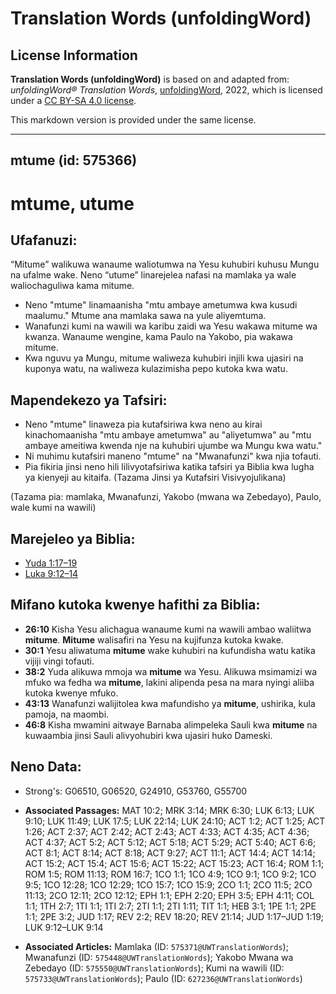 # Translation Words (unfoldingWord)

## License Information

**Translation Words (unfoldingWord)** is based on and adapted from: _unfoldingWord® Translation Words_, [unfoldingWord](https://unfoldingword.org/utw), 2022, which is licensed under a [CC BY-SA 4.0 license](https://creativecommons.org/licenses/by-sa/4.0/legalcode.en).

This markdown version is provided under the same license.



--------------------------------

## mtume (id: 575366)

mtume, utume
============

Ufafanuzi:
----------

“Mitume” walikuwa wanaume waliotumwa na Yesu kuhubiri kuhusu Mungu na ufalme wake. Neno “utume” linarejelea nafasi na mamlaka ya wale waliochaguliwa kama mitume.

* Neno "mtume" linamaanisha "mtu ambaye ametumwa kwa kusudi maalumu." Mtume ana mamlaka sawa na yule aliyemtuma.
* Wanafunzi kumi na wawili wa karibu zaidi wa Yesu wakawa mitume wa kwanza. Wanaume wengine, kama Paulo na Yakobo, pia wakawa mitume.
* Kwa nguvu ya Mungu, mitume waliweza kuhubiri injili kwa ujasiri na kuponya watu, na waliweza kulazimisha pepo kutoka kwa watu.

Mapendekezo ya Tafsiri:
-----------------------

* Neno "mtume" linaweza pia kutafsiriwa kwa neno au kirai kinachomaanisha "mtu ambaye ametumwa" au "aliyetumwa" au "mtu ambaye ameitiwa kwenda nje na kuhubiri ujumbe wa Mungu kwa watu."
* Ni muhimu kutafsiri maneno "mtume" na "Mwanafunzi" kwa njia tofauti.
* Pia fikiria jinsi neno hili lilivyotafsiriwa katika tafsiri ya Biblia kwa lugha ya kienyeji au kitaifa. (Tazama Jinsi ya Kutafsiri Visivyojulikana)

(Tazama pia: mamlaka, Mwanafunzi, Yakobo (mwana wa Zebedayo), Paulo, wale kumi na wawili)

Marejeleo ya Biblia:
--------------------

* [Yuda 1:17–19](https://ref.ly/Jude1:17-Jude1:19)
* [Luka 9:12–14](https://ref.ly/Luke9:12-Luke9:14)

Mifano kutoka kwenye hafithi za Biblia:
---------------------------------------

* **26:10** Kisha Yesu alichagua wanaume kumi na wawili ambao waliitwa **mitume**. **Mitume** walisafiri na Yesu na kujifunza kutoka kwake.
* **30:1** Yesu aliwatuma **mitume** wake kuhubiri na kufundisha watu katika vijiji vingi tofauti.
* **38:2** Yuda alikuwa mmoja wa **mitume** wa Yesu. Alikuwa msimamizi wa mfuko wa fedha wa **mitume**, lakini alipenda pesa na mara nyingi aliiba kutoka kwenye mfuko.
* **43:13** Wanafunzi walijitolea kwa mafundisho ya **mitume**, ushirika, kula pamoja, na maombi.
* **46:8** Kisha mwamini aitwaye Barnaba alimpeleka Sauli kwa **mitume** na kuwaambia jinsi Sauli alivyohubiri kwa ujasiri huko Dameski.

Neno Data:
----------

* Strong's: G06510, G06520, G24910, G53760, G55700

* **Associated Passages:** MAT 10:2; MRK 3:14; MRK 6:30; LUK 6:13; LUK 9:10; LUK 11:49; LUK 17:5; LUK 22:14; LUK 24:10; ACT 1:2; ACT 1:25; ACT 1:26; ACT 2:37; ACT 2:42; ACT 2:43; ACT 4:33; ACT 4:35; ACT 4:36; ACT 4:37; ACT 5:2; ACT 5:12; ACT 5:18; ACT 5:29; ACT 5:40; ACT 6:6; ACT 8:1; ACT 8:14; ACT 8:18; ACT 9:27; ACT 11:1; ACT 14:4; ACT 14:14; ACT 15:2; ACT 15:4; ACT 15:6; ACT 15:22; ACT 15:23; ACT 16:4; ROM 1:1; ROM 1:5; ROM 11:13; ROM 16:7; 1CO 1:1; 1CO 4:9; 1CO 9:1; 1CO 9:2; 1CO 9:5; 1CO 12:28; 1CO 12:29; 1CO 15:7; 1CO 15:9; 2CO 1:1; 2CO 11:5; 2CO 11:13; 2CO 12:11; 2CO 12:12; EPH 1:1; EPH 2:20; EPH 3:5; EPH 4:11; COL 1:1; 1TH 2:7; 1TI 1:1; 1TI 2:7; 2TI 1:1; 2TI 1:11; TIT 1:1; HEB 3:1; 1PE 1:1; 2PE 1:1; 2PE 3:2; JUD 1:17; REV 2:2; REV 18:20; REV 21:14; JUD 1:17–JUD 1:19; LUK 9:12–LUK 9:14
* **Associated Articles:** Mamlaka (ID: `575371@UWTranslationWords`); Mwanafunzi (ID: `575448@UWTranslationWords`); Yakobo Mwana wa Zebedayo (ID: `575550@UWTranslationWords`); Kumi na wawili (ID: `575733@UWTranslationWords`); Paulo (ID: `627236@UWTranslationWords`)


